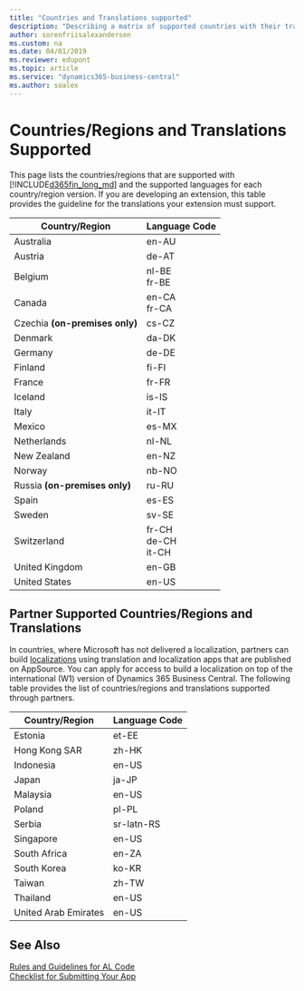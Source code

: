 ```yaml
---
title: "Countries and Translations supported"
description: "Describing a matrix of supported countries with their translations."
author: sorenfriisalexandersen
ms.custom: na
ms.date: 04/01/2019
ms.reviewer: edupont
ms.topic: article
ms.service: "dynamics365-business-central"
ms.author: soalex
---
```


# Countries/Regions and Translations Supported

This page lists the countries/regions that are supported with [!INCLUDE[d365fin_long_md](../includes/d365fin_long_md.md)] and the supported languages for each country/region version. If you are developing an extension, this table provides the guideline for the translations your extension must support.

|Country/Region|Language Code|
|-------|-------------|
|Australia|en-AU|
|Austria|de-AT|
|Belgium|nl-BE<br>fr-BE|
|Canada|en-CA <br>fr-CA|
|Czechia **(on-premises only)**|cs-CZ|
|Denmark|da-DK|
|Germany|de-DE|
|Finland|fi-FI|
|France|fr-FR|
|Iceland|is-IS|
|Italy|it-IT|
|Mexico|es-MX|
|Netherlands|nl-NL|
|New Zealand|en-NZ|
|Norway|nb-NO|
|Russia **(on-premises only)**|ru-RU|
|Spain|es-ES|
|Sweden|sv-SE|
|Switzerland|fr-CH<br>de-CH <br>it-CH|
|United Kingdom|en-GB|
|United States|en-US|

## Partner Supported Countries/Regions and Translations

In countries, where Microsoft has not delivered a localization, partners can build [localizations](/dynamics365/business-central/dev-itpro/developer/readiness/readiness-develop-localization) using translation and localization apps that are published on AppSource. You can apply for access to build a localization on top of the international (W1) version of Dynamics 365 Business Central. The following table provides the list of countries/regions and translations supported through partners.

|Country/Region|Language Code|
|-------|-------------|
|Estonia|et-EE|
|Hong Kong SAR|zh-HK|
|Indonesia|en-US|
|Japan|ja-JP|
|Malaysia|en-US|
|Poland|pl-PL|
|Serbia|sr-latn-RS|
|Singapore|en-US|
|South Africa|en-ZA|
|South Korea|ko-KR|
|Taiwan|zh-TW|
|Thailand|en-US|
|United Arab Emirates|en-US|

## See Also

[Rules and Guidelines for AL Code](apptest-overview.md)  
[Checklist for Submitting Your App](../developer/devenv-checklist-submission.md)  
